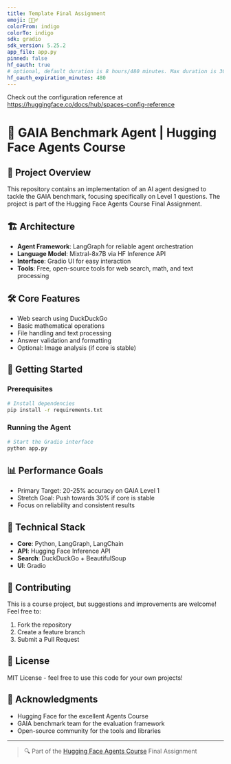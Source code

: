 ```yaml
---
title: Template Final Assignment
emoji: 🕵🏻‍♂️
colorFrom: indigo
colorTo: indigo
sdk: gradio
sdk_version: 5.25.2
app_file: app.py
pinned: false
hf_oauth: true
# optional, default duration is 8 hours/480 minutes. Max duration is 30 days/43200 minutes.
hf_oauth_expiration_minutes: 480
---
```


Check out the configuration reference at https://huggingface.co/docs/hub/spaces-config-reference

# 🤖 GAIA Benchmark Agent | Hugging Face Agents Course

## 🎯 Project Overview
This repository contains an implementation of an AI agent designed to tackle the GAIA benchmark, focusing specifically on Level 1 questions. The project is part of the Hugging Face Agents Course Final Assignment.

## 🏗️ Architecture
- **Agent Framework**: LangGraph for reliable agent orchestration
- **Language Model**: Mixtral-8x7B via HF Inference API
- **Interface**: Gradio UI for easy interaction
- **Tools**: Free, open-source tools for web search, math, and text processing

## 🛠️ Core Features
- Web search using DuckDuckGo
- Basic mathematical operations
- File handling and text processing
- Answer validation and formatting
- Optional: Image analysis (if core is stable)

## 🚀 Getting Started

### Prerequisites
```bash
# Install dependencies
pip install -r requirements.txt
```

### Running the Agent
```bash
# Start the Gradio interface
python app.py
```

## 📊 Performance Goals
- Primary Target: 20-25% accuracy on GAIA Level 1
- Stretch Goal: Push towards 30% if core is stable
- Focus on reliability and consistent results

## 🔧 Technical Stack
- **Core**: Python, LangGraph, LangChain
- **API**: Hugging Face Inference API
- **Search**: DuckDuckGo + BeautifulSoup
- **UI**: Gradio

## 🤝 Contributing
This is a course project, but suggestions and improvements are welcome! Feel free to:
1. Fork the repository
2. Create a feature branch
3. Submit a Pull Request

## 📝 License
MIT License - feel free to use this code for your own projects!

## 🙏 Acknowledgments
- Hugging Face for the excellent Agents Course
- GAIA benchmark team for the evaluation framework
- Open-source community for the tools and libraries

---
> 🔍 Part of the [Hugging Face Agents Course](https://huggingface.co/learn/agents-course) Final Assignment
